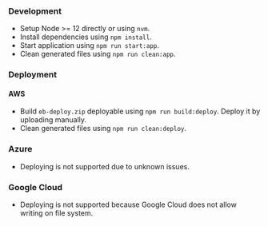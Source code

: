 ### Development

- Setup Node >= 12 directly or using `nvm`.
- Install dependencies using `npm install`.
- Start application using `npm run start:app`.
- Clean generated files using `npm run clean:app`.

### Deployment

#### AWS

- Build `eb-deploy.zip` deployable using `npm run build:deploy`. Deploy it by uploading manually.
- Clean generated files using `npm run clean:deploy`.

### Azure

- Deploying is not supported due to unknown issues.

### Google Cloud

- Deploying is not supported because Google Cloud does not allow writing on file system.
